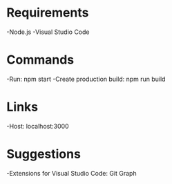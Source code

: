 # Requirements
-Node.js
-Visual Studio Code

# Commands
-Run: npm start
-Create production build: npm run build

# Links
-Host: localhost:3000

# Suggestions
-Extensions for Visual Studio Code: Git Graph